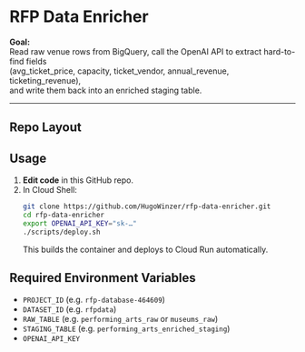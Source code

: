 # RFP Data Enricher

**Goal:**  
Read raw venue rows from BigQuery, call the OpenAI API to extract hard-to-find fields  
(avg_ticket_price, capacity, ticket_vendor, annual_revenue, ticketing_revenue),  
and write them back into an enriched staging table.

---

## Repo Layout

## Usage

1. **Edit code** in this GitHub repo.  
2. In Cloud Shell:
    ```bash
    git clone https://github.com/HugoWinzer/rfp-data-enricher.git
    cd rfp-data-enricher
    export OPENAI_API_KEY="sk-…"
    ./scripts/deploy.sh
    ```
   This builds the container and deploys to Cloud Run automatically.

## Required Environment Variables

- `PROJECT_ID` (e.g. `rfp-database-464609`)  
- `DATASET_ID` (e.g. `rfpdata`)  
- `RAW_TABLE` (e.g. `performing_arts_raw` or `museums_raw`)  
- `STAGING_TABLE` (e.g. `performing_arts_enriched_staging`)  
- `OPENAI_API_KEY`

